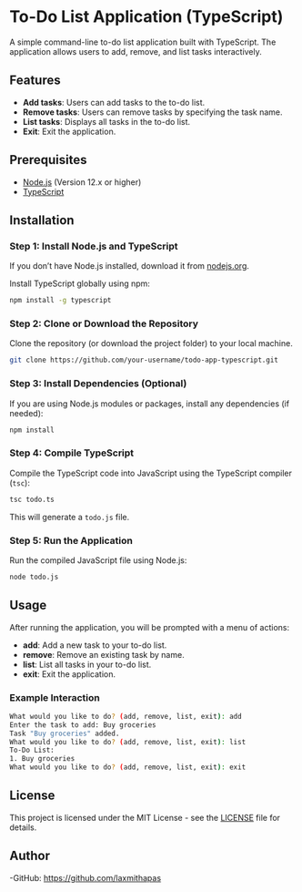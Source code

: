
# To-Do List Application (TypeScript)

A simple command-line to-do list application built with TypeScript. The application allows users to add, remove, and list tasks interactively.

## Features
- **Add tasks**: Users can add tasks to the to-do list.
- **Remove tasks**: Users can remove tasks by specifying the task name.
- **List tasks**: Displays all tasks in the to-do list.
- **Exit**: Exit the application.

## Prerequisites
- [Node.js](https://nodejs.org/) (Version 12.x or higher)
- [TypeScript](https://www.typescriptlang.org/)

## Installation

### Step 1: Install Node.js and TypeScript
If you don’t have Node.js installed, download it from [nodejs.org](https://nodejs.org/).

Install TypeScript globally using npm:
```bash
npm install -g typescript
```

### Step 2: Clone or Download the Repository
Clone the repository (or download the project folder) to your local machine.

```bash
git clone https://github.com/your-username/todo-app-typescript.git
```

### Step 3: Install Dependencies (Optional)
If you are using Node.js modules or packages, install any dependencies (if needed):
```bash
npm install
```

### Step 4: Compile TypeScript
Compile the TypeScript code into JavaScript using the TypeScript compiler (`tsc`):
```bash
tsc todo.ts
```

This will generate a `todo.js` file.

### Step 5: Run the Application
Run the compiled JavaScript file using Node.js:
```bash
node todo.js
```

## Usage
After running the application, you will be prompted with a menu of actions:

- **add**: Add a new task to your to-do list.
- **remove**: Remove an existing task by name.
- **list**: List all tasks in your to-do list.
- **exit**: Exit the application.

### Example Interaction
```bash
What would you like to do? (add, remove, list, exit): add
Enter the task to add: Buy groceries
Task "Buy groceries" added.
What would you like to do? (add, remove, list, exit): list
To-Do List:
1. Buy groceries
What would you like to do? (add, remove, list, exit): exit
```

## License
This project is licensed under the MIT License - see the [LICENSE](LICENSE) file for details.

## Author
-GitHub: https://github.com/laxmithapas
